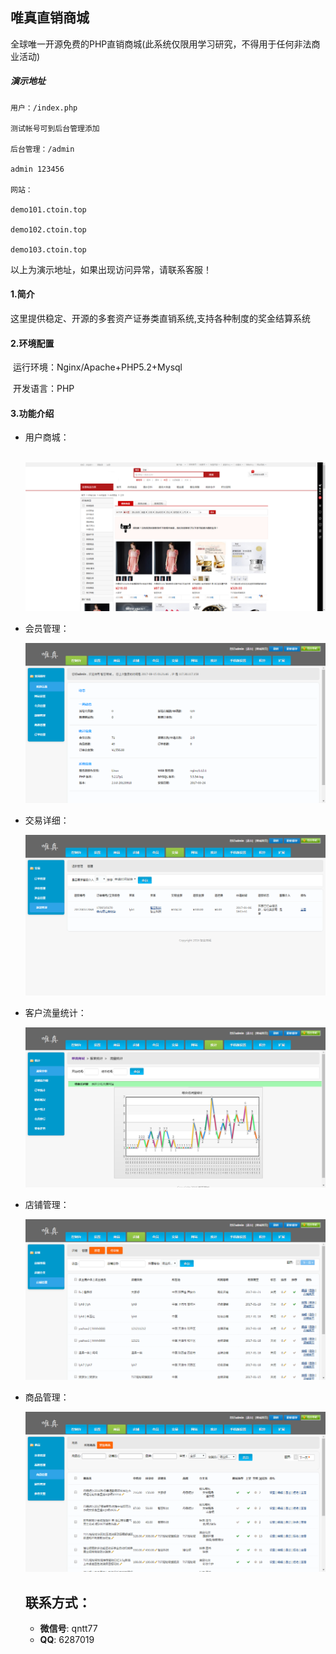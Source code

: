 ## 唯真直销商城

​	全球唯一开源免费的PHP直销商城(此系统仅限用学习研究，不得用于任何非法商业活动)

##### 演示地址

```
用户：/index.php

测试帐号可到后台管理添加

后台管理：/admin

admin 123456

网站：

demo101.ctoin.top

demo102.ctoin.top

demo103.ctoin.top
```

以上为演示地址，如果出现访问异常，请联系客服！

#### 1.简介

​	这里提供稳定、开源的多套资产证券类直销系统,支持各种制度的奖金结算系统

#### 2.环境配置

​	运行环境：Nginx/Apache+PHP5.2+Mysql

​	开发语言：PHP

#### 3.功能介绍

- 用户商城：

  ​	![img](./readimg/1.png)



- 会员管理：

  ![img](./readimg/2.png)

- 交易详细：

  ![img](./readimg/3.png)

- 客户流量统计：

  ![img](./readimg/6.png)

- 店铺管理：

  ![img](./readimg/4.png)

- 商品管理：

  ![img](./readimg/5.png)

  ## 联系方式：

  - **微信号**: qntt77
  - **QQ**: 6287019

​		